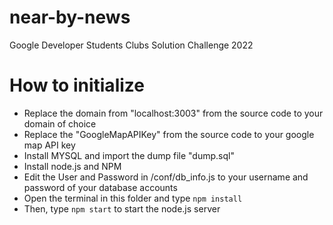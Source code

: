 # near-by-news
Google Developer Students Clubs Solution Challenge 2022

# How to initialize
 - Replace the domain from "localhost:3003" from the source code to your domain of choice
 - Replace the "GoogleMapAPIKey" from the source code to your google map API key
 - Install MYSQL and import the dump file "dump.sql"
 - Install node.js and NPM
 - Edit the User and Password in /conf/db_info.js to your username and password of your database accounts
 - Open the terminal in this folder and type `npm install`
 - Then, type `npm start` to start the node.js server
